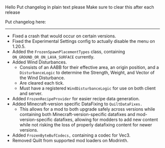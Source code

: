 Hello
Put changelog in plain text please
Make sure to clear this after each release

Put changelog here:

-----------------
- Fixed a crash that would occur on certain versions.
- Fixed the Experimental Settings config to actually disable the menu on 1.20.5.
- Added the `FrozenSpawnPlacementTypes` class, containing `ON_GROUND_OR_ON_LAVA_SURFACE` currently.
- Added Wind Disturbances.
  - Consists of an AABB for their effective area, an origin position, and a `DisturbanceLogic` to determine the Strength, Weight, and Vector of the Wind Disturbance.
  - Are cleared each tick.
  - Must have a registered `WindDisturbanceLogic` for use on both client and server.
- Added `FrozenRecipeProvider` for easier recipe data generation.
- Added Minecraft-version specific DataFixing to `QuiltDataFixes.`
  - This allows for a mod to both upgrade safely across versions while containing both Minecraft-version-specific datafixes and mod-version-specific datafixes, allowing for modders to add new content while not risking the loss of properly datafixing content for newer versions.
- Added `FrozenByteBufCodecs,` containing a codec for Vec3.
- Removed Quilt from supported mod loaders on Modrinth.
